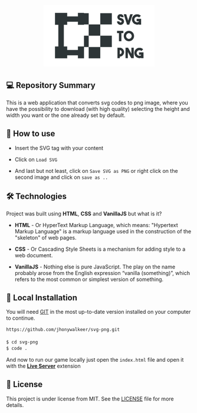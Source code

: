 
<h1 align="center">
    <img src="./images/svg-to-png.png" alt="svg to png by Jhony Walker" width="300px" />
</h1>

## 💻 Repository Summary

This is a web application that converts svg codes to png image, where you have the possibility to download (with high quality) selecting the height and width you want or the one already set by default.

## :bookmark: How to use

 - Insert the SVG tag with your content

 - Click on `Load SVG`

 - And last but not least, click on `Save SVG as PNG` or right click on the second image and click on `save as ..`

## 🛠 Technologies

Project was built using **HTML**, **CSS** and **VanillaJS** but what is it?

- **HTML** - Or HyperText Markup Language, which means: "Hypertext Markup Language" is a markup language used in the construction of the "skeleton" of web pages.

- **CSS** - Or Cascading Style Sheets is a mechanism for adding style to a web document.

- **VanillaJS** - Nothing else is pure JavaScript. The play on the name probably arose from the English expression “vanilla (something)”, which refers to the most common or simplest version of something.

## 🔨 Local Installation

You will need [GIT](https://git-scm.com/) in the most up-to-date version installed on your computer to continue.

```bash
https://github.com/jhonywalkeer/svg-png.git

$ cd svg-png
$ code .
```

And now to run our game locally just open the `index.html` file and open it with the **[Live Server](https://marketplace.visualstudio.com/items?itemName=ritwickdey.LiveServer)** extension

## 📖 License

This project is under license from MIT. See the [LICENSE](LICENSE.md) file for more details.

